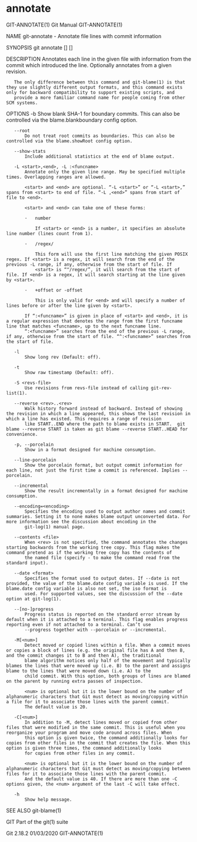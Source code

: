  # annotate 
GIT-ANNOTATE(1)                                                                                   Git Manual                                                                                  GIT-ANNOTATE(1)

NAME
       git-annotate - Annotate file lines with commit information

SYNOPSIS
       git annotate [<options>] <file> [<revision>]

DESCRIPTION
       Annotates each line in the given file with information from the commit which introduced the line. Optionally annotates from a given revision.

       The only difference between this command and git-blame(1) is that they use slightly different output formats, and this command exists only for backward compatibility to support existing scripts, and
       provide a more familiar command name for people coming from other SCM systems.

OPTIONS
       -b
           Show blank SHA-1 for boundary commits. This can also be controlled via the blame.blankboundary config option.

       --root
           Do not treat root commits as boundaries. This can also be controlled via the blame.showRoot config option.

       --show-stats
           Include additional statistics at the end of blame output.

       -L <start>,<end>, -L :<funcname>
           Annotate only the given line range. May be specified multiple times. Overlapping ranges are allowed.

           <start> and <end> are optional. “-L <start>” or “-L <start>,” spans from <start> to end of file. “-L ,<end>” spans from start of file to <end>.

           <start> and <end> can take one of these forms:

           ·   number

               If <start> or <end> is a number, it specifies an absolute line number (lines count from 1).

           ·   /regex/

               This form will use the first line matching the given POSIX regex. If <start> is a regex, it will search from the end of the previous -L range, if any, otherwise from the start of file. If
               <start> is “^/regex/”, it will search from the start of file. If <end> is a regex, it will search starting at the line given by <start>.

           ·   +offset or -offset

               This is only valid for <end> and will specify a number of lines before or after the line given by <start>.

           If “:<funcname>” is given in place of <start> and <end>, it is a regular expression that denotes the range from the first funcname line that matches <funcname>, up to the next funcname line.
           “:<funcname>” searches from the end of the previous -L range, if any, otherwise from the start of file. “^:<funcname>” searches from the start of file.

       -l
           Show long rev (Default: off).

       -t
           Show raw timestamp (Default: off).

       -S <revs-file>
           Use revisions from revs-file instead of calling git-rev-list(1).

       --reverse <rev>..<rev>
           Walk history forward instead of backward. Instead of showing the revision in which a line appeared, this shows the last revision in which a line has existed. This requires a range of revision
           like START..END where the path to blame exists in START.  git blame --reverse START is taken as git blame --reverse START..HEAD for convenience.

       -p, --porcelain
           Show in a format designed for machine consumption.

       --line-porcelain
           Show the porcelain format, but output commit information for each line, not just the first time a commit is referenced. Implies --porcelain.

       --incremental
           Show the result incrementally in a format designed for machine consumption.

       --encoding=<encoding>
           Specifies the encoding used to output author names and commit summaries. Setting it to none makes blame output unconverted data. For more information see the discussion about encoding in the
           git-log(1) manual page.

       --contents <file>
           When <rev> is not specified, the command annotates the changes starting backwards from the working tree copy. This flag makes the command pretend as if the working tree copy has the contents of
           the named file (specify - to make the command read from the standard input).

       --date <format>
           Specifies the format used to output dates. If --date is not provided, the value of the blame.date config variable is used. If the blame.date config variable is also not set, the iso format is
           used. For supported values, see the discussion of the --date option at git-log(1).

       --[no-]progress
           Progress status is reported on the standard error stream by default when it is attached to a terminal. This flag enables progress reporting even if not attached to a terminal. Can’t use
           --progress together with --porcelain or --incremental.

       -M[<num>]
           Detect moved or copied lines within a file. When a commit moves or copies a block of lines (e.g. the original file has A and then B, and the commit changes it to B and then A), the traditional
           blame algorithm notices only half of the movement and typically blames the lines that were moved up (i.e. B) to the parent and assigns blame to the lines that were moved down (i.e. A) to the
           child commit. With this option, both groups of lines are blamed on the parent by running extra passes of inspection.

           <num> is optional but it is the lower bound on the number of alphanumeric characters that Git must detect as moving/copying within a file for it to associate those lines with the parent commit.
           The default value is 20.

       -C[<num>]
           In addition to -M, detect lines moved or copied from other files that were modified in the same commit. This is useful when you reorganize your program and move code around across files. When
           this option is given twice, the command additionally looks for copies from other files in the commit that creates the file. When this option is given three times, the command additionally looks
           for copies from other files in any commit.

           <num> is optional but it is the lower bound on the number of alphanumeric characters that Git must detect as moving/copying between files for it to associate those lines with the parent commit.
           And the default value is 40. If there are more than one -C options given, the <num> argument of the last -C will take effect.

       -h
           Show help message.

SEE ALSO
       git-blame(1)

GIT
       Part of the git(1) suite

Git 2.18.2                                                                                        01/03/2020                                                                                  GIT-ANNOTATE(1)

